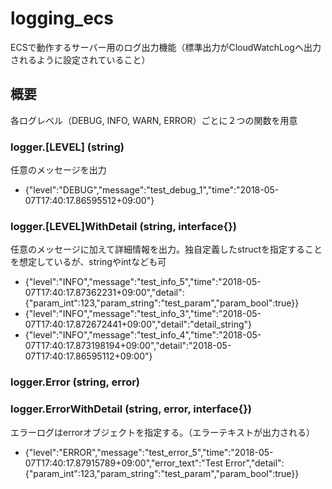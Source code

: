 # logging_ecs
ECSで動作するサーバー用のログ出力機能（標準出力がCloudWatchLogへ出力されるように設定されていること）

## 概要
各ログレベル（DEBUG, INFO, WARN, ERROR）ごとに２つの関数を用意
### logger.[LEVEL] (string)
任意のメッセージを出力
- {"level":"DEBUG","message":"test_debug_1","time":"2018-05-07T17:40:17.86595512+09:00"}
### logger.[LEVEL]WithDetail (string, interface{})
任意のメッセージに加えて詳細情報を出力。独自定義したstructを指定することを想定しているが、stringやintなども可
- {"level":"INFO","message":"test_info_5","time":"2018-05-07T17:40:17.87362231+09:00","detail":{"param_int":123,"param_string":"test_param","param_bool":true}}
- {"level":"INFO","message":"test_info_3","time":"2018-05-07T17:40:17.872672441+09:00","detail":"detail_string"}
- {"level":"INFO","message":"test_info_4","time":"2018-05-07T17:40:17.873198194+09:00","detail":"2018-05-07T17:40:17.86595112+09:00"}

### logger.Error (string, error)
### logger.ErrorWithDetail (string, error, interface{})
エラーログはerrorオブジェクトを指定する。（エラーテキストが出力される）
- {"level":"ERROR","message":"test_error_5","time":"2018-05-07T17:40:17.87915789+09:00","error_text":"Test Error","detail":{"param_int":123,"param_string":"test_param","param_bool":true}}


